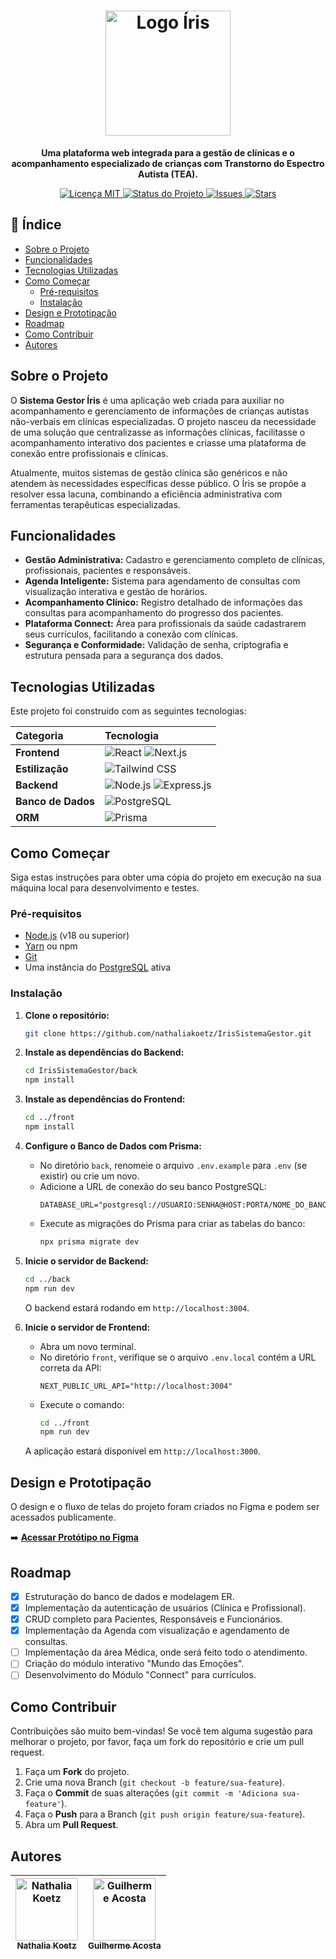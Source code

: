 <h1 align="center">
  <img src="https://i.postimg.cc/44QgvkZ9/Logo.png" alt="Logo Íris" width="200"><br>
</h1>

<p align="center">
  <strong>Uma plataforma web integrada para a gestão de clínicas e o acompanhamento especializado de crianças com Transtorno do Espectro Autista (TEA).</strong>
</p>

<p align="center">
  <a href="https://github.com/nathaliakoetz/IrisSistemaGestor/blob/main/LICENSE">
    <img src="https://img.shields.io/badge/license-MIT-blue.svg" alt="Licença MIT">
  </a>
  <a href="#">
    <img src="https://img.shields.io/badge/status-em%20desenvolvimento-yellowgreen" alt="Status do Projeto">
  </a>
  <a href="https://github.com/nathaliakoetz/IrisSistemaGestor/issues">
    <img src="https://img.shields.io/github/issues/nathaliakoetz/IrisSistemaGestor" alt="Issues">
  </a>
  <a href="https://github.com/nathaliakoetz/IrisSistemaGestor/stargazers">
    <img src="https://img.shields.io/github/stars/nathaliakoetz/IrisSistemaGestor" alt="Stars">
  </a>
</p>

## 📖 Índice

- [Sobre o Projeto](#sobre-o-projeto)
- [Funcionalidades](#funcionalidades)
- [Tecnologias Utilizadas](#tecnologias-utilizadas)
- [Como Começar](#como-começar)
  - [Pré-requisitos](#pré-requisitos)
  - [Instalação](#instalação)
- [Design e Prototipação](#design-e-prototipação)
- [Roadmap](#roadmap)
- [Como Contribuir](#como-contribuir)
- [Autores](#autores)

## Sobre o Projeto

O **Sistema Gestor Íris** é uma aplicação web criada para auxiliar no acompanhamento e gerenciamento de informações de crianças autistas não-verbais em clínicas especializadas. O projeto nasceu da necessidade de uma solução que centralizasse as informações clínicas, facilitasse o acompanhamento interativo dos pacientes e criasse uma plataforma de conexão entre profissionais e clínicas.

Atualmente, muitos sistemas de gestão clínica são genéricos e não atendem às necessidades específicas desse público. O Íris se propõe a resolver essa lacuna, combinando a eficiência administrativa com ferramentas terapêuticas especializadas.

## Funcionalidades

- **Gestão Administrativa:** Cadastro e gerenciamento completo de clínicas, profissionais, pacientes e responsáveis.
- **Agenda Inteligente:** Sistema para agendamento de consultas com visualização interativa e gestão de horários.
- **Acompanhamento Clínico:** Registro detalhado de informações das consultas para acompanhamento do progresso dos pacientes.
- **Plataforma Connect:** Área para profissionais da saúde cadastrarem seus currículos, facilitando a conexão com clínicas.
- **Segurança e Conformidade:** Validação de senha, criptografia e estrutura pensada para a segurança dos dados.

## Tecnologias Utilizadas

Este projeto foi construído com as seguintes tecnologias:

| Categoria | Tecnologia |
| :--- | :--- |
| **Frontend** | ![React](https://img.shields.io/badge/React-20232A?style=for-the-badge&logo=react&logoColor=61DAFB) ![Next.js](https://img.shields.io/badge/Next.js-000000?style=for-the-badge&logo=next.js&logoColor=white) |
| **Estilização** | ![Tailwind CSS](https://img.shields.io/badge/Tailwind_CSS-38B2AC?style=for-the-badge&logo=tailwind-css&logoColor=white) |
| **Backend** | ![Node.js](https://img.shields.io/badge/Node.js-339933?style=for-the-badge&logo=nodedotjs&logoColor=white) ![Express.js](https://img.shields.io/badge/Express.js-000000?style=for-the-badge&logo=express&logoColor=white) |
| **Banco de Dados** | ![PostgreSQL](https://img.shields.io/badge/PostgreSQL-316192?style=for-the-badge&logo=postgresql&logoColor=white) |
| **ORM** | ![Prisma](https://img.shields.io/badge/Prisma-2D3748?style=for-the-badge&logo=prisma&logoColor=white) |

## Como Começar

Siga estas instruções para obter uma cópia do projeto em execução na sua máquina local para desenvolvimento e testes.

### Pré-requisitos

-   [Node.js](https://nodejs.org/en/) (v18 ou superior)
-   [Yarn](https://yarnpkg.com/) ou npm
-   [Git](https://git-scm.com/)
-   Uma instância do [PostgreSQL](https://www.postgresql.org/) ativa

### Instalação

1.  **Clone o repositório:**
    ```sh
    git clone https://github.com/nathaliakoetz/IrisSistemaGestor.git
    ```

2.  **Instale as dependências do Backend:**
    ```sh
    cd IrisSistemaGestor/back
    npm install
    ```

3.  **Instale as dependências do Frontend:**
    ```sh
    cd ../front
    npm install
    ```

4.  **Configure o Banco de Dados com Prisma:**
    -   No diretório `back`, renomeie o arquivo `.env.example` para `.env` (se existir) ou crie um novo.
    -   Adicione a URL de conexão do seu banco PostgreSQL:
        ```env
        DATABASE_URL="postgresql://USUARIO:SENHA@HOST:PORTA/NOME_DO_BANCO"
        ```
    -   Execute as migrações do Prisma para criar as tabelas do banco:
        ```sh
        npx prisma migrate dev
        ```

5.  **Inicie o servidor de Backend:**
    ```sh
    cd ../back
    npm run dev
    ```
    O backend estará rodando em `http://localhost:3004`.

6.  **Inicie o servidor de Frontend:**
    -   Abra um novo terminal.
    -   No diretório `front`, verifique se o arquivo `.env.local` contém a URL correta da API:
        ```
        NEXT_PUBLIC_URL_API="http://localhost:3004"
        ```
    -   Execute o comando:
        ```sh
        cd ../front
        npm run dev
        ```
    A aplicação estará disponível em `http://localhost:3000`.

## Design e Prototipação

O design e o fluxo de telas do projeto foram criados no Figma e podem ser acessados publicamente.

➡️ **[Acessar Protótipo no Figma](https://www.figma.com/design/cMrr6Hh5QQ1Yx3vYUCKxLg/%C3%8Dris-Sistema-Gestor)**

## Roadmap

-   [x] Estruturação do banco de dados e modelagem ER.
-   [x] Implementação da autenticação de usuários (Clínica e Profissional).
-   [x] CRUD completo para Pacientes, Responsáveis e Funcionários.
-   [x] Implementação da Agenda com visualização e agendamento de consultas.
-   [ ] Implementação da área Médica, onde será feito todo o atendimento.
-   [ ] Criação do módulo interativo "Mundo das Emoções".
-   [ ] Desenvolvimento do Módulo "Connect" para currículos.

## Como Contribuir

Contribuições são muito bem-vindas! Se você tem alguma sugestão para melhorar o projeto, por favor, faça um fork do repositório e crie um pull request.

1.  Faça um **Fork** do projeto.
2.  Crie uma nova Branch (`git checkout -b feature/sua-feature`).
3.  Faça o **Commit** de suas alterações (`git commit -m 'Adiciona sua-feature'`).
4.  Faça o **Push** para a Branch (`git push origin feature/sua-feature`).
5.  Abra um **Pull Request**.

## Autores

| [<img src="https://github.com/nathaliakoetz.png" width="100px;" alt="Nathalia Koetz"/><br /><sub><b>Nathalia Koetz</b></sub>](https://github.com/nathaliakoetz) | [<img src="https://github.com/gwacosta.png" width="100px;" alt="Guilherme Acosta"/><br /><sub><b>Guilherme Acosta</b></sub>](https://github.com/gwacosta) |
| :---: | :---: |
